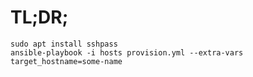 TL;DR;
======

```
sudo apt install sshpass
ansible-playbook -i hosts provision.yml --extra-vars target_hostname=some-name
```


